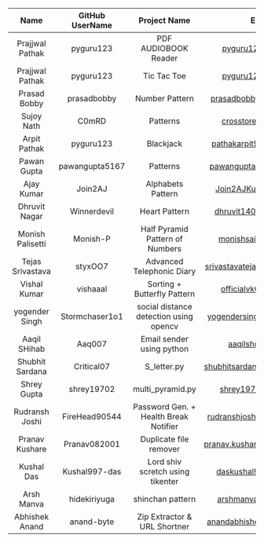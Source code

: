 |       Name       | GitHub UserName |              Project Name              |           Email Id            |
| :--------------: | :-------------: | :------------------------------------: | :---------------------------: |
| Prajjwal Pathak  |    pyguru123    |          PDF AUDIOBOOK Reader          |      pyguru123@gmail.com      |
| Prajjwal Pathak  |    pyguru123    |              Tic Tac Toe               |      pyguru123@gmail.com      |
|   Prasad Bobby   |   prasadbobby   |             Number Pattern             |   prasadbobby057@gmail.com    |
|    Sujoy Nath    |      C0mRD      |                Patterns                |     crosstorent@gmail.com     |
|   Arpit Pathak   |    pyguru123    |               Blackjack                |   pathakarpit9454@gmail.com   |
|   Pawan Gupta    | pawangupta5167  |                Patterns                |   pawangupta5167@gmail.com    |
|    Ajay Kumar    |     Join2AJ     |           Alphabets Pattern            |    Join2AJKumar@gmail.com     |
|  Dhruvit Nagar   |   Winnerdevil   |             Heart Pattern              |    dhruvit140618@gmail.com    |
| Monish Palisetti |    Monish-P     |    Half Pyramid Pattern of Numbers     |    monishsai.pv@gmail.com     |
| Tejas Srivastava |     styxOO7     |       Advanced Telephonic Diary        | srivastavatejas2002@gmail.com |
|   Vishal Kumar   |    vishaaal     |      Sorting + Butterfly Pattern       |    officialvk02@gmail.com     |
|  yogender Singh  | Stormchaser1o1  | social distance detection using opencv |  yogendersingh126@gmail.com   |
|   Aaqil SHihab   |     Aaq007      |       Email sender using python        |       aaqilsh@yahoo.com       |
|  Shubhit Sardana |    Critical07   |               S_letter.py              |  shubhitsardana2002@gmail.com |
|   Shrey Gupta    |   shrey19702    |              multi_pyramid.py          |      shrey19702@gmail.com     |
|  Rudransh Joshi  |  FireHead90544  |  Password Gen. + Health Break Notifier |  rudranshjoshi1806@gmail.com  |
|  Pranav Kushare  |   Pranav082001  |         Duplicate file remover         | pranav.kushare2001@gmail.com  |
|  Kushal Das      |  Kushal997-das  |     Lord shiv scretch using tikenter   | daskushal997@gmail.com        |
|  Arsh Manva      | hidekiriyuga    |           shinchan pattern             |    arshmanva21@gmail.com      |
| Abhishek Anand   | anand-byte      |      Zip Extractor & URL Shortner      |   anandabhishek090@gmail.com  |
